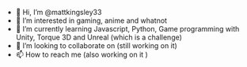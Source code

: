 - 👋 Hi, I’m @mattkingsley33
- 👀 I’m interested in gaming, anime and whatnot
- 🌱 I’m currently learning Javascript, Python, Game programming with Unity, Torque 3D and Unreal (which is a challenge)
- 💞️ I’m looking to collaborate on (still working on it)
- 📫 How to reach me (also working on it )

<!---
mattkingsley33/mattkingsley33 is a ✨ special ✨ repository because its `README.md` (this file) appears on your GitHub profile.
You can click the Preview link to take a look at your changes.
--->
